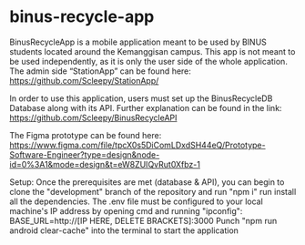 ﻿# binus-recycle-app
BinusRecycleApp is a mobile application meant to be used by BINUS students located around the Kemanggisan campus. This app is not meant to be used independently, as it is only the user side of the whole application. The admin side “StationApp” can be found here: https://github.com/Scleepy/StationApp/

In order to use this application, users must set up the BinusRecycleDB Database along with its API. Further explanation can be found in the link: https://github.com/Scleepy/BinusRecycleAPI

The Figma prototype can be found here: https://www.figma.com/file/tpcX0s5DiComLDxdSH44eQ/Prototype-Software-Engineer?type=design&node-id=0%3A1&mode=design&t=eW8ZUIQvRut0Xfbz-1

Setup:
Once the prerequisites are met (database & API), you can begin to clone the "development" branch of the repository and run "npm i" run install all the dependencies.
The .env file must be configured to your local machine's IP address by opening cmd and running "ipconfig":
BASE_URL=http://[IP HERE, DELETE BRACKETS]:3000
Punch "npm run android clear-cache" into the terminal to start the application
